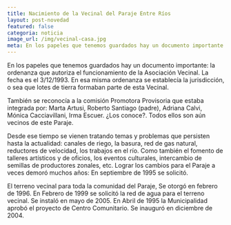 ```yaml
---
title: Nacimiento de la Vecinal del Paraje Entre Ríos
layout: post-novedad
featured: false
categoria: noticia
image_url: /img/vecinal-casa.jpg
meta: En los papeles que tenemos guardados hay un documento importante la ordenanza que autoriza el funcionamiento de la Asociación Vecinal
---
```


En los papeles que tenemos guardados hay un documento importante: la ordenanza que autoriza el funcionamiento de la Asociación Vecinal. La fecha es el 3/12/1993. En esa misma ordenanza se establecía la jurisdicción, o sea que lotes de tierra formaban parte de esta Vecinal.

También se reconocía a la comisión Promotora Provisoria que estaba integrada por: Marta Artusi, Roberto Santiago (padre), Adriana Calvi, Mónica Cacciavillani, Irma Escuer. ¿Los conoce?. Todos ellos son aún vecinos de este Paraje.

Desde ese tiempo se vienen tratando temas y problemas que persisten hasta la actualidad: canales de riego, la basura, red de gas natural, reductores de velocidad, los trabajos en el río. Como también el fomento de talleres artísticos y de oficios, los eventos culturales, intercambio de semillas de productores zonales, etc. Lograr los cambios para el Paraje a veces demoró muchos años: En septiembre de 1995 se solicitó.

El terreno vecinal para toda la comunidad del Paraje, Se otorgó en febrero de 1996. En Febrero de 1999 se solicitó la red de agua para el terreno vecinal. Se instaló en mayo de 2005. En Abril de 1995 la Municipalidad aprobó el proyecto de Centro Comunitario. Se inauguró en diciembre de 2004.